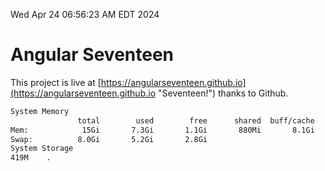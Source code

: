 Wed Apr 24 06:56:23 AM EDT 2024

# Angular Seventeen


This project is live at [https://angularseventeen.github.io](https://angularseventeen.github.io "Seventeen!") thanks to Github.

```bash
System Memory
               total        used        free      shared  buff/cache   available
Mem:            15Gi       7.3Gi       1.1Gi       880Mi       8.1Gi       8.0Gi
Swap:          8.0Gi       5.2Gi       2.8Gi
System Storage
419M	.
```
```bash
